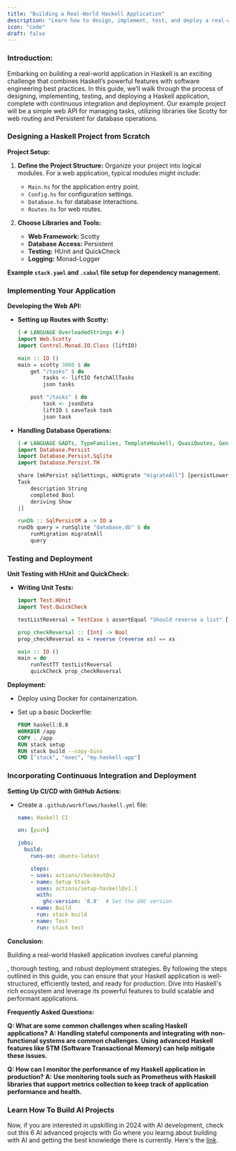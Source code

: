 ```yaml
---
title: "Building a Real-World Haskell Application"
description: "Learn how to design, implement, test, and deploy a real-world Haskell application. This comprehensive guide includes practical examples, complete code, and tips for incorporating CI/CD."
icon: "code"
draft: false
---
```

### Introduction:
Embarking on building a real-world application in Haskell is an exciting challenge that combines Haskell’s powerful features with software engineering best practices. In this guide, we’ll walk through the process of designing, implementing, testing, and deploying a Haskell application, complete with continuous integration and deployment. Our example project will be a simple web API for managing tasks, utilizing libraries like Scotty for web routing and Persistent for database operations.

### Designing a Haskell Project from Scratch

**Project Setup:**

1. **Define the Project Structure:**
   Organize your project into logical modules. For a web application, typical modules might include:
   - `Main.hs` for the application entry point.
   - `Config.hs` for configuration settings.
   - `Database.hs` for database interactions.
   - `Routes.hs` for web routes.

2. **Choose Libraries and Tools:**
   - **Web Framework:** Scotty
   - **Database Access:** Persistent
   - **Testing:** HUnit and QuickCheck
   - **Logging:** Monad-Logger

**Example `stack.yaml` and `.cabal` file setup for dependency management.**

### Implementing Your Application

**Developing the Web API:**

- **Setting up Routes with Scotty:**
  ```haskell
  {-# LANGUAGE OverloadedStrings #-}
  import Web.Scotty
  import Control.Monad.IO.Class (liftIO)

  main :: IO ()
  main = scotty 3000 $ do
      get "/tasks" $ do
          tasks <- liftIO fetchAllTasks
          json tasks

      post "/tasks" $ do
          task <- jsonData
          liftIO $ saveTask task
          json task
  ```

- **Handling Database Operations:**
  ```haskell
  {-# LANGUAGE GADTs, TypeFamilies, TemplateHaskell, QuasiQuotes, GeneralizedNewtypeDeriving, MultiParamTypeClasses, OverloadedStrings #-}
  import Database.Persist
  import Database.Persist.Sqlite
  import Database.Persist.TH

  share [mkPersist sqlSettings, mkMigrate "migrateAll"] [persistLowerCase|
  Task
      description String
      completed Bool
      deriving Show
  |]

  runDb :: SqlPersistM a -> IO a
  runDb query = runSqlite "database.db" $ do
      runMigration migrateAll
      query
  ```

### Testing and Deployment

**Unit Testing with HUnit and QuickCheck:**

- **Writing Unit Tests:**
  ```haskell
  import Test.HUnit
  import Test.QuickCheck

  testListReversal = TestCase $ assertEqual "Should reverse a list" [3, 2, 1] (reverse [1, 2, 3])

  prop_checkReversal :: [Int] -> Bool
  prop_checkReversal xs = reverse (reverse xs) == xs

  main :: IO ()
  main = do
      runTestTT testListReversal
      quickCheck prop_checkReversal
  ```

**Deployment:**

- Deploy using Docker for containerization.
- Set up a basic Dockerfile:

  ```dockerfile
  FROM haskell:8.8
  WORKDIR /app
  COPY . /app
  RUN stack setup
  RUN stack build --copy-bins
  CMD ["stack", "exec", "my-haskell-app"]
  ```

### Incorporating Continuous Integration and Deployment

**Setting Up CI/CD with GitHub Actions:**

- Create a `.github/workflows/haskell.yml` file:
  ```yaml
  name: Haskell CI

  on: [push]

  jobs:
    build:
      runs-on: ubuntu-latest

      steps:
      - uses: actions/checkout@v2
      - name: Setup Stack
        uses: actions/setup-haskell@v1.1
        with:
          ghc-version: '8.8'  # Set the GHC version
      - name: Build
        run: stack build
      - name: Test
        run: stack test
  ```

**Conclusion:**

Building a real-world Haskell application involves careful planning

, thorough testing, and robust deployment strategies. By following the steps outlined in this guide, you can ensure that your Haskell application is well-structured, efficiently tested, and ready for production. Dive into Haskell's rich ecosystem and leverage its powerful features to build scalable and performant applications.

**Frequently Asked Questions:**

**Q: What are some common challenges when scaling Haskell applications?**
**A: Handling stateful components and integrating with non-functional systems are common challenges. Using advanced Haskell features like STM (Software Transactional Memory) can help mitigate these issues.**

**Q: How can I monitor the performance of my Haskell application in production?**
**A: Use monitoring tools such as Prometheus with Haskell libraries that support metrics collection to keep track of application performance and health.**


### Learn How To Build AI Projects

Now, if you are interested in upskilling in 2024 with AI development, check out this 6 AI advanced projects with Go where you learng about building with AI and getting the best knowledge there is currently. Here's the [link](https://akhilsharmatech.gumroad.com/l/zgxqq).
